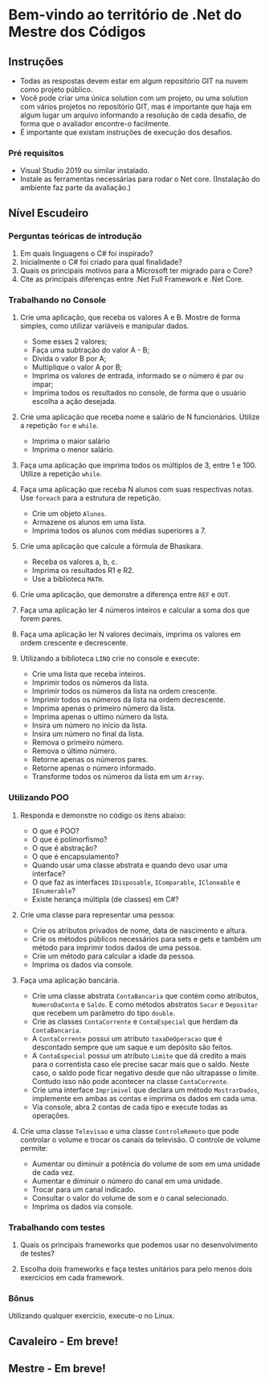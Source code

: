 # Bem-vindo ao território de .Net do Mestre dos Códigos

## Instruções

- Todas as respostas devem estar em algum repositório GIT na nuvem como projeto público.
- Você pode criar uma única solution com um projeto, ou uma solution com vários projetos no repositório GIT, mas é importante que haja em algum lugar um arquivo informando a resolução de cada desafio, de forma que o avaliador encontre-o facilmente.
- É importante que existam instruções de execução dos desafios.

### Pré requisitos

- Visual Studio 2019 ou similar instalado.
- Instale as ferramentas necessárias para rodar o Net core. (Instalação do ambiente faz parte da avaliação.)

## Nível Escudeiro

### Perguntas teóricas de introdução

1. Em quais linguagens o C# foi inspirado?
2. Inicialmente o C# foi criado para qual finalidade?
3. Quais os principais motivos para a Microsoft ter migrado para o Core?
4. Cite as principais diferenças entre .Net Full Framework e .Net Core.

### Trabalhando no Console

1. Crie uma aplicação, que receba os valores A e B. Mostre de forma simples, como utilizar variáveis e manipular dados.
    - Some esses 2 valores;
    - Faça uma subtração do valor A - B;
    - Divida o valor B por A;
    - Multiplique o valor A por B;
    - Imprima os valores de entrada, informado se o número é par ou ímpar;
    - Imprima todos os resultados no console, de forma que o usuário escolha a ação desejada.    

2. Crie uma aplicação que receba nome e salário de N funcionários. Utilize a repetição `for` e `while`.
    - Imprima o maior salário
    - Imprima o menor salário.   

3. Faça uma aplicação que imprima todos os múltiplos de 3, entre 1 e 100. Utilize a repetição `while`.   

4. Faça uma aplicação que receba N alunos com suas respectivas notas. Use `foreach` para a estrutura de repetição.
    - Crie um objeto `Alunos`.
    - Armazene os alunos em uma lista.
    - Imprima todos os alunos com médias superiores a 7.  

5. Crie uma aplicação que calcule a fórmula de Bhaskara. 
    - Receba os valores a, b, c.
    - Imprima os resultados R1 e R2.
    - Use a biblioteca `MATH`.  

6. Crie uma aplicação, que demonstre a diferença entre `REF` e `OUT`.   

7. Faça uma aplicação ler 4 números inteiros e calcular a soma dos que forem pares.   

8. Faça uma aplicação ler N valores decimais, imprima os valores em ordem crescente e decrescente.   

9. Utilizando a biblioteca `LINQ` crie no console e execute:
    - Crie uma lista que receba inteiros.
    - Imprimir todos os números da lista.
    - Imprimir todos os números da lista na ordem crescente.
    - Imprimir todos os números da lista na ordem decrescente.
    - Imprima apenas o primeiro número da lista.
    - Imprima apenas o ultimo número da lista.
    - Insira um número no início da lista.
    - Insira um número no final da lista.
    - Remova o primeiro número.
    - Remova o último número.
    - Retorne apenas os números pares.
    - Retorne apenas o número informado.
    - Transforme todos os números da lista em um `Array`.

### Utilizando POO

1. Responda e demonstre no código os itens abaixo: 
    - O que é POO?
    - O que é polimorfismo?
    - O que é abstração?
    - O que é encapsulamento?
    - Quando usar uma classe abstrata e quando devo usar uma interface?
    - O que faz as interfaces `IDisposable`, `IComparable`, `ICloneable` e `IEnumerable`?
    - Existe herança múltipla (de classes) em C#?

2. Crie uma classe para representar uma pessoa:
    - Crie os atributos privados de nome, data de nascimento e altura. 
    - Crie os métodos públicos necessários para sets e gets e também um método para imprimir todos dados de uma pessoa. 
    - Crie um método para calcular a idade da pessoa.
    - Imprima os dados via console.
  
3. Faça uma aplicação bancária.
    - Crie uma classe abstrata `ContaBancaria` que contém como atributos, `NumeroDaConta` e `Saldo`. E como métodos abstratos `Sacar` e `Depositar` que recebem um parâmetro do tipo `double`.
    - Crie as classes `ContaCorrente` e `ContaEspecial` que herdam da `ContaBancaria`. 
    - A `ContaCorrente` possui um atributo `taxaDeOperacao` que é descontado sempre que um saque e um depósito são feitos. 
    - A `ContaEspecial` possui um atributo `Limite` que dá credito a mais para o correntista caso ele precise sacar mais que o saldo. Neste caso, o saldo pode ficar negativo desde que não ultrapasse o limite. Contudo isso não pode acontecer na classe `ContaCorrente`.
    - Crie uma interface `Imprimivel` que declara um método `MostrarDados`, implemente em ambas as contas e imprima os dados em cada uma.
    - Via console, abra 2 contas de cada tipo e execute todas as operações.

4. Crie uma classe `Televisao` e uma classe `ControleRemoto` que pode controlar o volume e trocar os canais da televisão. O controle de volume permite:
    - Aumentar ou diminuir a potência do volume de som em uma unidade de cada vez.
    - Aumentar e diminuir o número do canal em uma unidade.
    - Trocar para um canal indicado.
    - Consultar o valor do volume de som e o canal selecionado. 
    - Imprima os dados via console.

### Trabalhando com testes

1. Quais os principais frameworks que podemos usar no desenvolvimento de testes?

2. Escolha dois frameworks e faça testes unitários para pelo menos dois exercícios em cada framework.

### Bônus

Utilizando qualquer exercício, execute-o no Linux.

## Cavaleiro - Em breve!

## Mestre - Em breve!
